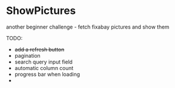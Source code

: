 # ShowPictures

another beginner challenge - fetch fixabay pictures and show them

TODO:

+ ~~add a refresh button~~
+ pagination
+ search query input field
+ automatic column count
+ progress bar when loading
+
